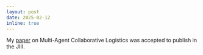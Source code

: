```yaml
---
layout: post
date: 2025-02-12
inline: true
---
```


My [paper](https://arxiv.org/abs/2309.12781) on Multi-Agent Collaborative Logistics was accepted to publish in the JIII.
